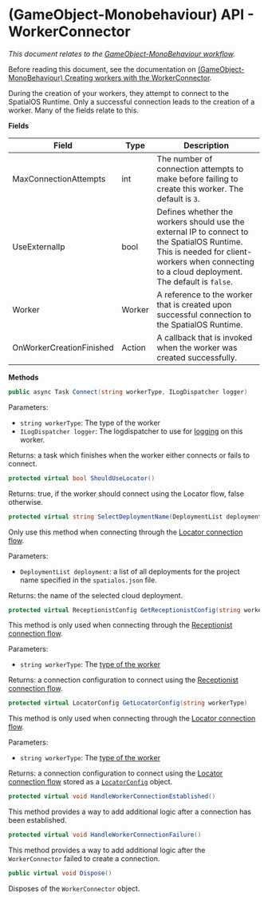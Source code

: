 [//]: # (Doc of docs reference 15.1a)
# (GameObject-Monobehaviour) API - WorkerConnector
_This document relates to the [GameObject-MonoBehaviour workflow]({{urlRoot}}/content/intro-workflows-spos-entities)._

Before reading this document, see the documentation on [(GameObject-MonoBehaviour) Creating workers with the WorkerConnector]({{urlRoot}}/content/gameobject/gomb-creating-workers-with-workerconnector).

During the creation of your workers, they attempt to connect to the SpatialOS Runtime. Only a successful connection leads to the creation of a worker. Many of the fields relate to this.

**Fields**

| Field                	| Type       	| Description                	|
|--------------------------|----------------|--------------------------------|
| MaxConnectionAttempts	| int        	| The number of connection attempts to make before failing to create this worker. The default is `3`. |
| UseExternalIp        	| bool       	| Defines whether the workers should use the external IP to connect to the SpatialOS Runtime. This is needed for client-workers when connecting to a cloud deployment. The default is `false`. |
| Worker               	| Worker     	| A reference to the worker that is created upon successful connection to the SpatialOS Runtime. |
| OnWorkerCreationFinished | Action<Worker> | A callback that is invoked when the worker was created successfully. |


**Methods**

```csharp
public async Task Connect(string workerType, ILogDispatcher logger)
```
Parameters:

  * `string workerType`: The type of the worker
  * `ILogDispatcher logger`: The logdispatcher to use for [logging]({{urlRoot}}/content/ecs/logging) on this worker.

Returns: a task which finishes when the worker either connects or fails to connect.

```csharp
protected virtual bool ShouldUseLocator()
```

Returns: true, if the worker should connect using the Locator flow, false otherwise.

```csharp
protected virtual string SelectDeploymentName(DeploymentList deployments)
```
Only use this method when connecting through the [Locator connection flow]({{urlRoot}}/content/glossary#locator-connection-flow).

Parameters:
  * `DeploymentList deployment`: a list of all deployments for the project name specified in the `spatialos.json` file.

Returns: the name of the selected cloud deployment.

```csharp
protected virtual ReceptionistConfig GetReceptionistConfig(string workerType)
```
This method is only used when connecting through the [Receptionist connection flow]({{urlRoot}}/content/glossary#receptionist-connection-flow).

Parameters:
* `string workerType`: The [type of the worker]({{urlRoot}}/content/glossary#worker-types)

Returns: a connection configuration to connect using the [Receptionist connection flow]({{urlRoot}}/content/glossary#receptionist-connection-flow).

```csharp
protected virtual LocatorConfig GetLocatorConfig(string workerType)
```
This method is only used when connecting through the [Locator connection flow]({{urlRoot}}/content/glossary#locator-connection-flow).

Parameters:
  * `string workerType`: The [type of the worker]({{urlRoot}}/content/glossary#worker-types)

Returns: a connection configuration to connect using the [Locator connection flow]({{urlRoot}}/content/glossary#locator-connection-flow) stored
as a [`LocatorConfig`](https://github.com/spatialos/gdk-for-unity/blob/master/workers/unity/Packages/com.improbable.gdk.core/Config/LocatorConfig.cs) object.

```csharp
protected virtual void HandleWorkerConnectionEstablished()
```
This method provides a way to add additional logic after a connection has been established.


```csharp
protected virtual void HandleWorkerConnectionFailure()
```
This method provides a way to add additional logic after the `WorkerConnector` failed to create a connection.

```csharp
public virtual void Dispose()
```
Disposes of the `WorkerConnector` object.
